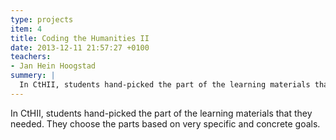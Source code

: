 ```yaml
---
type: projects
item: 4
title: Coding the Humanities II
date: 2013-12-11 21:57:27 +0100
teachers: 
- Jan Hein Hoogstad
summery: | 
  In CtHII, students hand-picked the part of the learning materials that they needed. They choose the parts based on very specific and concrete goals.
---
```

In CtHII, students hand-picked the part of the learning materials that they needed. They choose the parts based on very specific and concrete goals.